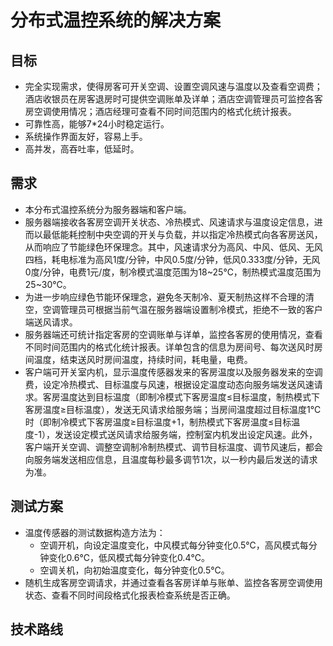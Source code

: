 # 分布式温控系统的解决方案

## 目标

- 完全实现需求，使得房客可开关空调、设置空调风速与温度以及查看空调费；酒店收银员在房客退房时可提供空调账单及详单；酒店空调管理员可监控各客房空调使用情况；酒店经理可查看不同时间范围内的格式化统计报表。
- 可靠性高，能够7*24小时稳定运行。
- 系统操作界面友好，容易上手。
- 高并发，高吞吐率，低延时。

## 需求

- 本分布式温控系统分为服务器端和客户端。
- 服务器端接收各客房空调开关状态、冷热模式、风速请求与温度设定信息，进而以最低能耗控制中央空调的开关与负载，并以指定冷热模式向各客房送风，从而响应了节能绿色环保理念。其中，风速请求分为高风、中风、低风、无风四档，耗电标准为高风1度/分钟，中风0.5度/分钟，低风0.333度/分钟，无风0度/分钟，电费1元/度，制冷模式温度范围为18~25℃，制热模式温度范围为25~30℃。
- 为进一步响应绿色节能环保理念，避免冬天制冷、夏天制热这样不合理的清空，空调管理员可根据当前气温在服务器端设置制冷模式，拒绝不一致的客户端送风请求。
- 服务器端还可统计指定客房的空调账单与详单，监控各客房的使用情况，查看不同时间范围内的格式化统计报表。详单包含的信息为房间号、每次送风时房间温度，结束送风时房间温度，持续时间，耗电量，电费。
- 客户端可开关室内机，显示温度传感器发来的客房温度以及服务器发来的空调费，设定冷热模式、目标温度与风速，根据设定温度动态向服务端发送风速请求。客房温度达到目标温度（即制冷模式下客房温度≤目标温度，制热模式下客房温度≥目标温度），发送无风请求给服务端；当房间温度超过目标温度1℃时（即制冷模式下客房温度≥目标温度+1，制热模式下客房温度≤目标温度-1），发送设定模式送风请求给服务端，控制室内机发出设定风速。此外，客户端开关空调、调整空调制冷制热模式、调节目标温度、调节风速后，都会向服务端发送相应信息，且温度每秒最多调节1次，以一秒内最后发送的请求为准。

## 测试方案

- 温度传感器的测试数据构造方法为：
  - 空调开机，向设定温度变化，中风模式每分钟变化0.5℃，高风模式每分钟变化0.6℃，低风模式每分钟变化0.4℃。
  - 空调关机，向初始温度变化，每分钟变化0.5℃。
- 随机生成客房空调请求，并通过查看各客房详单与账单、监控各客房空调使用状态、查看不同时间段格式化报表检查系统是否正确。

## 技术路线